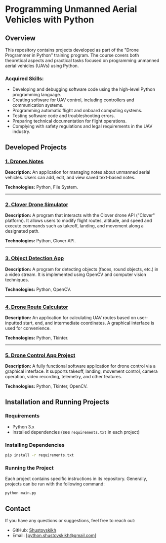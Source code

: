 # Programming Unmanned Aerial Vehicles with Python

## Overview

This repository contains projects developed as part of the "Drone Programmer in Python" training program. The course covers both theoretical aspects and practical tasks focused on programming unmanned aerial vehicles (UAVs) using Python.

### Acquired Skills:

- Developing and debugging software code using the high-level Python programming language.
- Creating software for UAV control, including controllers and communication systems.
- Programming automatic flight and onboard computing systems.
- Testing software code and troubleshooting errors.
- Preparing technical documentation for flight operations.
- Complying with safety regulations and legal requirements in the UAV industry.

## Developed Projects

### [1. Drones Notes](https://github.com/Shustovskikh/g_unmanned_aerial_vehicle/tree/main/1_drones_notes)

**Description:** An application for managing notes about unmanned aerial vehicles. Users can add, edit, and view saved text-based notes.

**Technologies:** Python, File System.

---

### [2. Clover Drone Simulator](https://github.com/Shustovskikh/g_unmanned_aerial_vehicle/tree/main/2_clover_drone_simulator)

**Description:** A program that interacts with the Clover drone API ("Clover" platform). It allows users to modify flight routes, altitude, and speed and execute commands such as takeoff, landing, and movement along a designated path.

**Technologies:** Python, Clover API.

---

### [3. Object Detection App](https://github.com/Shustovskikh/g_unmanned_aerial_vehicle/tree/main/3_object_detection_app)

**Description:** A program for detecting objects (faces, round objects, etc.) in a video stream. It is implemented using OpenCV and computer vision techniques.

**Technologies:** Python, OpenCV.

---

### [4. Drone Route Calculator](https://github.com/Shustovskikh/g_unmanned_aerial_vehicle/tree/main/4_drone_route_calculator)

**Description:** An application for calculating UAV routes based on user-inputted start, end, and intermediate coordinates. A graphical interface is used for convenience.

**Technologies:** Python, Tkinter.

---

### [5. Drone Control App Project](https://github.com/Shustovskikh/g_unmanned_aerial_vehicle/tree/main/5_drone_control_app_project)

**Description:** A fully functional software application for drone control via a graphical interface. It supports takeoff, landing, movement control, camera operation, video recording, telemetry, and other features.

**Technologies:** Python, Tkinter, OpenCV.

## Installation and Running Projects

### Requirements
- Python 3.x
- Installed dependencies (see `requirements.txt` in each project)

### Installing Dependencies
```sh
pip install -r requirements.txt
```

### Running the Project
Each project contains specific instructions in its repository. Generally, projects can be run with the following command:
```sh
python main.py
```

## Contact

If you have any questions or suggestions, feel free to reach out:
- GitHub: [Shustovskikh](https://github.com/Shustovskikh)
- Email: [python.shustovskikh@gmail.com]


